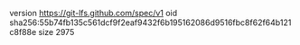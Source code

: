 version https://git-lfs.github.com/spec/v1
oid sha256:55b74fb135c561dcf9f2eaf9432f6b195162086d9516fbc8f62f64b121c8f88e
size 2975
